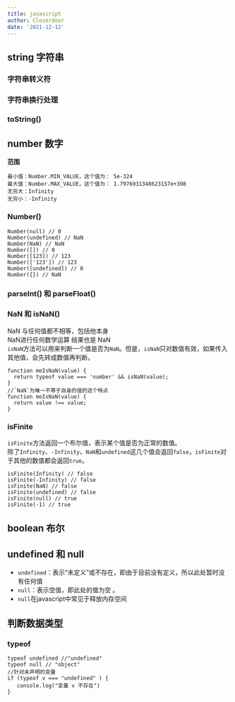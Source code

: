 ```yaml
---
title: javascript
author: Closerdoor
date: '2021-12-12'
---
```


## string 字符串
### 字符串转义符
### 字符串换行处理
### toString()
## number 数字
**范围**
```
最小值：Number.MIN_VALUE，这个值为： 5e-324
最大值：Number.MAX_VALUE，这个值为： 1.7976931348623157e+308
无穷大：Infinity
无穷小：-Infinity
```
### Number()
```
Number(null) // 0
Number(undefined) // NaN
Number(NaN) // NaN
Number([]) // 0
Number([123]) // 123
Number(['123']) // 123
Number([undefined]) // 0
Number({}) // NaN
```
### parseInt() 和 parseFloat()

### NaN 和 isNaN()
NaN 与任何值都不相等，包括他本身  
NaN进行任何数学运算 结果也是 NaN  
`isNaN`方法可以用来判断一个值是否为`NaN`。但是，`isNaN`只对数值有效，如果传入其他值，会先转成数值再判断。
```
function meIsNaN(value) {
  return typeof value === 'number' && isNaN(value);
}
//`NaN`为唯一不等于自身的值的这个特点
function meIsNaN(value) {
  return value !== value;
}
```
### isFinite
`isFinite`方法返回一个布尔值，表示某个值是否为正常的数值。  
除了`Infinity`、`-Infinity`、`NaN`和`undefined`这几个值会返回`false`，`isFinite`对于其他的数值都会返回`true`。
```
isFinite(Infinity) // false
isFinite(-Infinity) // false
isFinite(NaN) // false
isFinite(undefined) // false
isFinite(null) // true
isFinite(-1) // true
```
## boolean 布尔
## undefined 和 null
- `undefined`：表示“未定义”或不存在，即由于目前没有定义，所以此处暂时没有任何值
- `null`：表示空值，即此处的值为空 。
- `null`在javascript中常见于释放内存空间

## 判断数据类型
### typeof
```
typeof undefined //"undefined"
typeof null // "object"
//针对未声明的变量
if (typeof v === "undefined" ) {
   console.log("变量 v 不存在")
}
```